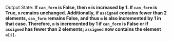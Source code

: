 Output State: **If `can_form` is False, then `m` is increased by 1. If `can_form` is True, `m` remains unchanged. Additionally, if `assigned` contains fewer than 2 elements, `can_form` remains False, and thus `m` is also incremented by 1 in that case. Therefore, `m` is incremented by 1 if `can_form` is False or if `assigned` has fewer than 2 elements; `assigned` now contains the element `a[i]`.**
